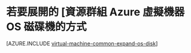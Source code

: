 <properties
   pageTitle="如何展開 OS 磁碟機的虛擬機器 Azure 資源群組 |Microsoft Azure"
   description="本文將示範展開 OS 磁碟機使用資源管理員 Powershell 的 Azure 虛擬機器的大小的方法。"
   services="virtual-machines-windows"
   documentationCenter=""
   authors="kirpasingh"
   manager="roshar"
   editor=""
   tags="azure-resource-manager"/>

<tags
   ms.service="virtual-machines-windows"
   ms.devlang="na"
   ms.topic="article"
   ms.tgt_pltfrm="vm-windows"
   ms.workload="infrastructure-services"
   ms.date="10/18/2016"
   ms.author="kirpas"/>

# <a name="how-to-expand-the-os-drive-of-a-virtual-machine-in-an-azure-resource-group"></a>若要展開的 [資源群組 Azure 虛擬機器 OS 磁碟機的方式

[AZURE.INCLUDE [virtual-machine-common-expand-os-disk](../../includes/virtual-machines-common-expand-os-disk.md)]
